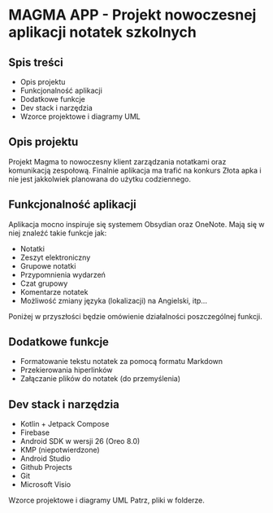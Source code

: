 # MAGMA APP - Projekt nowoczesnej aplikacji notatek szkolnych

## Spis treści

- Opis projektu
- Funkcjonalność aplikacji
- Dodatkowe funkcje
- Dev stack i narzędzia
- Wzorce projektowe i diagramy UML

## Opis projektu

Projekt Magma to nowoczesny klient zarządzania notatkami oraz komunikacją zespołową. Finalnie aplikacja ma trafić na konkurs Złota apka i nie jest jakkolwiek planowana do użytku codziennego.

## Funkcjonalność aplikacji

Aplikacja mocno inspiruje się systemem Obsydian oraz OneNote. Mają się w niej znaleźć takie funkcje jak:

- Notatki
- Zeszyt elektroniczny
- Grupowe notatki
- Przypomnienia wydarzeń
- Czat grupowy
- Komentarze notatek
- Możliwość zmiany języka (lokalizacji) na Angielski, itp...

Poniżej w przyszłości będzie omówienie działalności poszczególnej funkcji.

## Dodatkowe funkcje

- Formatowanie tekstu notatek za pomocą formatu Markdown
- Przekierowania hiperlinków
- Załączanie plików do notatek (do przemyślenia)

## Dev stack i narzędzia

- Kotlin + Jetpack Compose
- Firebase
- Android SDK w wersji 26 (Oreo 8.0)
- KMP (niepotwierdzone)
- Android Studio
- Github Projects
- Git
- Microsoft Visio

Wzorce projektowe i diagramy UML
Patrz, pliki w folderze.
